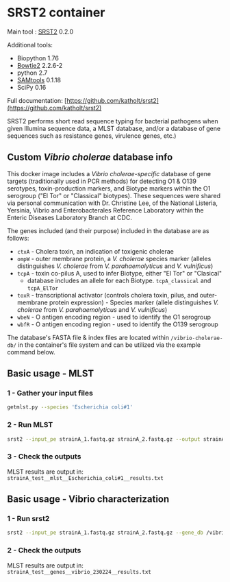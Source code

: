 # SRST2 container

Main tool : [SRST2](https://github.com/katholt/srst2) 0.2.0

Additional tools:

- Biopython 1.76
- [Bowtie2](https://github.com/BenLangmead/bowtie2) 2.2.6-2
- python 2.7
- [SAMtools](https://github.com/samtools/samtools) 0.1.18
- SciPy 0.16

Full documentation: [https://github.com/katholt/srst2](https://github.com/katholt/srst2)

SRST2 performs short read sequence typing for bacterial pathogens when given Illumina sequence data, a MLST database, and/or a database of gene sequences  such as resistance genes, virulence genes, etc.)

## Custom *Vibrio cholerae* database info

This docker image includes a *Vibrio cholerae-specific* database of gene targets (traditionally used in PCR methods) for detecting O1 & O139 serotypes, toxin-production markers, and Biotype markers within the O1 serogroup ("El Tor" or "Classical" biotypes). These sequences were shared via personal communication with Dr. Christine Lee, of the National Listeria, Yersinia, Vibrio and Enterobacterales Reference Laboratory within the Enteric Diseases Laboratory Branch at CDC.

The genes included (and their purpose) included in the database are as follows:

- `ctxA` - Cholera toxin, an indication of toxigenic cholerae
- `ompW` - outer membrane protein, a *V. cholerae* species marker (alleles distinguishes *V. cholerae* from *V. parahaemolyticus* and *V. vulnificus*)
- `tcpA` - toxin co-pilus A, used to infer Biotype, either "El Tor" or "Clasical"
  - database includes an allele for each Biotype. `tcpA_classical` and `tcpA_ElTor`
- `toxR` - transcriptional activator (controls cholera toxin, pilus, and outer-membrane protein expression) - Species marker (allele distinguishes *V. cholerae* from *V. parahaemolyticus* and *V. vulnificus*)
- `wbeN` - O antigen encoding region - used to identify the O1 serogroup
- `wbfR` - O antigen encoding region - used to identify the O139 serogroup

The database's FASTA file & index files are located within `/vibrio-cholerae-db/` in the container's file system and can be utilized via the example command below.

## Basic usage - MLST

### 1 - Gather your input files

```bash
getmlst.py --species 'Escherichia coli#1'
```

### 2 - Run MLST

```bash
srst2 --input_pe strainA_1.fastq.gz strainA_2.fastq.gz --output strainA_test --log --mlst_db Escherichia_coli#1.fasta --mlst_definitions profiles_csv --mlst_delimiter _
```

### 3 - Check the outputs

MLST results are output in: `strainA_test__mlst__Escherichia_coli#1__results.txt`

## Basic usage - Vibrio characterization

### 1 - Run srst2

```bash
srst2 --input_pe strainA_1.fastq.gz strainA_2.fastq.gz --gene_db /vibrio-cholerae-db/vibrio_230224.fasta --output strainA_test
```

### 2 - Check the outputs

MLST results are output in: `strainA_test__genes__vibrio_230224__results.txt`
